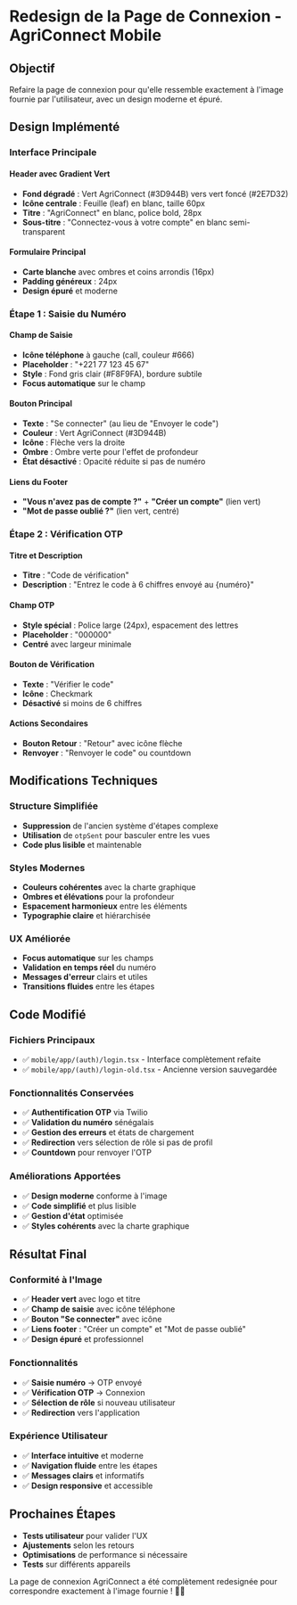 # Redesign de la Page de Connexion - AgriConnect Mobile

## Objectif

Refaire la page de connexion pour qu'elle ressemble exactement à l'image fournie par l'utilisateur, avec un design moderne et épuré.

## Design Implémenté

### **Interface Principale**

#### **Header avec Gradient Vert**
- **Fond dégradé** : Vert AgriConnect (#3D944B) vers vert foncé (#2E7D32)
- **Icône centrale** : Feuille (leaf) en blanc, taille 60px
- **Titre** : "AgriConnect" en blanc, police bold, 28px
- **Sous-titre** : "Connectez-vous à votre compte" en blanc semi-transparent

#### **Formulaire Principal**
- **Carte blanche** avec ombres et coins arrondis (16px)
- **Padding généreux** : 24px
- **Design épuré** et moderne

### **Étape 1 : Saisie du Numéro**

#### **Champ de Saisie**
- **Icône téléphone** à gauche (call, couleur #666)
- **Placeholder** : "+221 77 123 45 67"
- **Style** : Fond gris clair (#F8F9FA), bordure subtile
- **Focus automatique** sur le champ

#### **Bouton Principal**
- **Texte** : "Se connecter" (au lieu de "Envoyer le code")
- **Couleur** : Vert AgriConnect (#3D944B)
- **Icône** : Flèche vers la droite
- **Ombre** : Ombre verte pour l'effet de profondeur
- **État désactivé** : Opacité réduite si pas de numéro

#### **Liens du Footer**
- **"Vous n'avez pas de compte ?"** + **"Créer un compte"** (lien vert)
- **"Mot de passe oublié ?"** (lien vert, centré)

### **Étape 2 : Vérification OTP**

#### **Titre et Description**
- **Titre** : "Code de vérification"
- **Description** : "Entrez le code à 6 chiffres envoyé au {numéro}"

#### **Champ OTP**
- **Style spécial** : Police large (24px), espacement des lettres
- **Placeholder** : "000000"
- **Centré** avec largeur minimale

#### **Bouton de Vérification**
- **Texte** : "Vérifier le code"
- **Icône** : Checkmark
- **Désactivé** si moins de 6 chiffres

#### **Actions Secondaires**
- **Bouton Retour** : "Retour" avec icône flèche
- **Renvoyer** : "Renvoyer le code" ou countdown

## Modifications Techniques

### **Structure Simplifiée**
- **Suppression** de l'ancien système d'étapes complexe
- **Utilisation** de `otpSent` pour basculer entre les vues
- **Code plus lisible** et maintenable

### **Styles Modernes**
- **Couleurs cohérentes** avec la charte graphique
- **Ombres et élévations** pour la profondeur
- **Espacement harmonieux** entre les éléments
- **Typographie claire** et hiérarchisée

### **UX Améliorée**
- **Focus automatique** sur les champs
- **Validation en temps réel** du numéro
- **Messages d'erreur** clairs et utiles
- **Transitions fluides** entre les étapes

## Code Modifié

### **Fichiers Principaux**
- ✅ `mobile/app/(auth)/login.tsx` - Interface complètement refaite
- ✅ `mobile/app/(auth)/login-old.tsx` - Ancienne version sauvegardée

### **Fonctionnalités Conservées**
- ✅ **Authentification OTP** via Twilio
- ✅ **Validation du numéro** sénégalais
- ✅ **Gestion des erreurs** et états de chargement
- ✅ **Redirection** vers sélection de rôle si pas de profil
- ✅ **Countdown** pour renvoyer l'OTP

### **Améliorations Apportées**
- ✅ **Design moderne** conforme à l'image
- ✅ **Code simplifié** et plus lisible
- ✅ **Gestion d'état** optimisée
- ✅ **Styles cohérents** avec la charte graphique

## Résultat Final

### **Conformité à l'Image**
- ✅ **Header vert** avec logo et titre
- ✅ **Champ de saisie** avec icône téléphone
- ✅ **Bouton "Se connecter"** avec icône
- ✅ **Liens footer** : "Créer un compte" et "Mot de passe oublié"
- ✅ **Design épuré** et professionnel

### **Fonctionnalités**
- ✅ **Saisie numéro** → OTP envoyé
- ✅ **Vérification OTP** → Connexion
- ✅ **Sélection de rôle** si nouveau utilisateur
- ✅ **Redirection** vers l'application

### **Expérience Utilisateur**
- ✅ **Interface intuitive** et moderne
- ✅ **Navigation fluide** entre les étapes
- ✅ **Messages clairs** et informatifs
- ✅ **Design responsive** et accessible

## Prochaines Étapes

- **Tests utilisateur** pour valider l'UX
- **Ajustements** selon les retours
- **Optimisations** de performance si nécessaire
- **Tests** sur différents appareils

La page de connexion AgriConnect a été complètement redesignée pour correspondre exactement à l'image fournie ! 🎨✨
